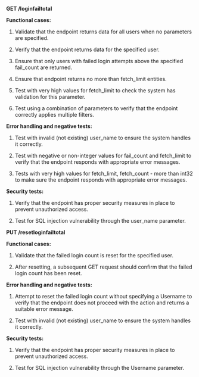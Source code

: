 ****GET /loginfailtotal****

**Functional cases:**

1.  Validate that the endpoint returns data for all users when no parameters are specified.
    
2.  Verify that the endpoint returns data for the specified user.
    
3.  Ensure that only users with failed login attempts above the specified fail\_count are returned.
    
4.  Ensure that endpoint returns no more than fetch\_limit entities.
    
5.  Test with very high values for fetch\_limit to check the system has validation for this parameter.
    
6.  Test using a combination of parameters to verify that the endpoint correctly applies multiple filters.
    

**Error handling and negative tests:**

1.  Test with invalid (not existing) user\_name to ensure the system handles it correctly.
    
2.  Test with negative or non-integer values for fail\_count and fetch\_limit to verify that the endpoint responds with appropriate error messages.
    
3.  Tests with very high values for fetch\_limit, fetch\_count - more than int32 to make sure the endpoint responds with appropriate error messages.
    

**Security tests:**

1.  Verify that the endpoint has proper security measures in place to prevent unauthorized access.
    
2.  Test for SQL injection vulnerability through the user\_name parameter.
    

****PUT /resetloginfailtotal****

**Functional cases:**

1.  Validate that the failed login count is reset for the specified user.
    
2.  After resetting, a subsequent GET request should confirm that the failed login count has been reset.
    

**Error handling and negative tests:**

1.  Attempt to reset the failed login count without specifying a Username to verify that the endpoint does not proceed with the action and returns a suitable error message.
    
2.  Test with invalid (not existing) user\_name to ensure the system handles it correctly.
    

**Security tests:**

1.  Verify that the endpoint has proper security measures in place to prevent unauthorized access.
    
2.  Test for SQL injection vulnerability through the Username parameter.
